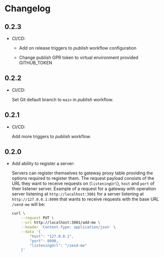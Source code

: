 # Changelog

## 0.2.3

* CI/CD:

  * Add on release triggers to *publish* workflow configuration

  * Change publish GPR token to virtual environment provided GITHUB_TOKEN

## 0.2.2

* CI/CD:

    Set Git default branch to `main` in *publish* workflow.

## 0.2.1

* CI/CD:

    Add more triggers to *publish* workflow.

## 0.2.0

* Add ability to register a server:

    Servers can register themselves to gateway proxy table providing the options required to register them. The request payload consists of the URL they want to receive requests on (`listeningUrl`), `host` and `port` of their listener server. Example of a request for a gateway with operation server listening at `http://localhost:3001` for a server listening at `http://127.0.0.1:8090` that wants to receive requests with the base URL `/send-me` will be:

    ```sh
    curl \
        --request PUT \
        --url http://localhost:3001/add-me \
        --header 'Content-Type: application/json' \
        --data '{
            "host": "127.0.0.1",
            "port": 8090,
            "listeningUrl": "/send-me"
        }'
    ```
